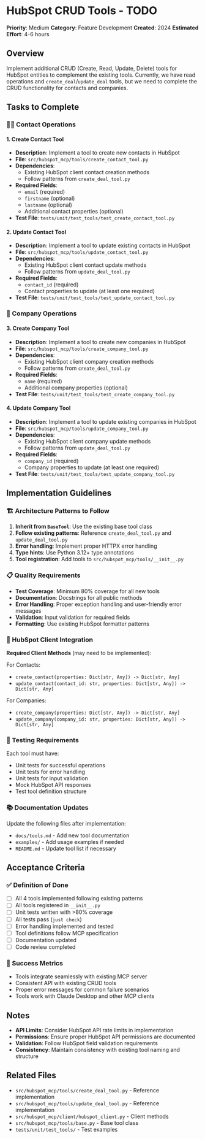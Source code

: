 # HubSpot CRUD Tools - TODO

**Priority**: Medium
**Category**: Feature Development
**Created**: 2024
**Estimated Effort**: 4-6 hours

## Overview

Implement additional CRUD (Create, Read, Update, Delete) tools for HubSpot entities to complement the existing tools. Currently, we have read operations and `create_deal`/`update_deal` tools, but we need to complete the CRUD functionality for contacts and companies.

## Tasks to Complete

### 🧑‍💼 Contact Operations

#### 1. Create Contact Tool

- **Description**: Implement a tool to create new contacts in HubSpot
- **File**: `src/hubspot_mcp/tools/create_contact_tool.py`
- **Dependencies**:
  - Existing HubSpot client contact creation methods
  - Follow patterns from `create_deal_tool.py`
- **Required Fields**:
  - `email` (required)
  - `firstname` (optional)
  - `lastname` (optional)
  - Additional contact properties (optional)
- **Test File**: `tests/unit/test_tools/test_create_contact_tool.py`

#### 2. Update Contact Tool

- **Description**: Implement a tool to update existing contacts in HubSpot
- **File**: `src/hubspot_mcp/tools/update_contact_tool.py`
- **Dependencies**:
  - Existing HubSpot client contact update methods
  - Follow patterns from `update_deal_tool.py`
- **Required Fields**:
  - `contact_id` (required)
  - Contact properties to update (at least one required)
- **Test File**: `tests/unit/test_tools/test_update_contact_tool.py`

### 🏢 Company Operations

#### 3. Create Company Tool

- **Description**: Implement a tool to create new companies in HubSpot
- **File**: `src/hubspot_mcp/tools/create_company_tool.py`
- **Dependencies**:
  - Existing HubSpot client company creation methods
  - Follow patterns from `create_deal_tool.py`
- **Required Fields**:
  - `name` (required)
  - Additional company properties (optional)
- **Test File**: `tests/unit/test_tools/test_create_company_tool.py`

#### 4. Update Company Tool

- **Description**: Implement a tool to update existing companies in HubSpot
- **File**: `src/hubspot_mcp/tools/update_company_tool.py`
- **Dependencies**:
  - Existing HubSpot client company update methods
  - Follow patterns from `update_deal_tool.py`
- **Required Fields**:
  - `company_id` (required)
  - Company properties to update (at least one required)
- **Test File**: `tests/unit/test_tools/test_update_company_tool.py`

## Implementation Guidelines

### 🏗️ Architecture Patterns to Follow

1. **Inherit from `BaseTool`**: Use the existing base tool class
2. **Follow existing patterns**: Reference `create_deal_tool.py` and `update_deal_tool.py`
3. **Error handling**: Implement proper HTTPX error handling
4. **Type hints**: Use Python 3.12+ type annotations
5. **Tool registration**: Add tools to `src/hubspot_mcp/tools/__init__.py`

### 📋 Quality Requirements

- **Test Coverage**: Minimum 80% coverage for all new tools
- **Documentation**: Docstrings for all public methods
- **Error Handling**: Proper exception handling and user-friendly error messages
- **Validation**: Input validation for required fields
- **Formatting**: Use existing HubSpot formatter patterns

### 🔧 HubSpot Client Integration

**Required Client Methods** (may need to be implemented):

For Contacts:

- `create_contact(properties: Dict[str, Any]) -> Dict[str, Any]`
- `update_contact(contact_id: str, properties: Dict[str, Any]) -> Dict[str, Any]`

For Companies:

- `create_company(properties: Dict[str, Any]) -> Dict[str, Any]`
- `update_company(company_id: str, properties: Dict[str, Any]) -> Dict[str, Any]`

### 🧪 Testing Requirements

Each tool must have:

- Unit tests for successful operations
- Unit tests for error handling
- Unit tests for input validation
- Mock HubSpot API responses
- Test tool definition structure

### 📚 Documentation Updates

Update the following files after implementation:

- `docs/tools.md` - Add new tool documentation
- `examples/` - Add usage examples if needed
- `README.md` - Update tool list if necessary

## Acceptance Criteria

### ✅ Definition of Done

- [ ] All 4 tools implemented following existing patterns
- [ ] All tools registered in `__init__.py`
- [ ] Unit tests written with >80% coverage
- [ ] All tests pass (`just check`)
- [ ] Error handling implemented and tested
- [ ] Tool definitions follow MCP specification
- [ ] Documentation updated
- [ ] Code review completed

### 🎯 Success Metrics

- Tools integrate seamlessly with existing MCP server
- Consistent API with existing CRUD tools
- Proper error messages for common failure scenarios
- Tools work with Claude Desktop and other MCP clients

## Notes

- **API Limits**: Consider HubSpot API rate limits in implementation
- **Permissions**: Ensure proper HubSpot API permissions are documented
- **Validation**: Follow HubSpot field validation requirements
- **Consistency**: Maintain consistency with existing tool naming and structure

## Related Files

- `src/hubspot_mcp/tools/create_deal_tool.py` - Reference implementation
- `src/hubspot_mcp/tools/update_deal_tool.py` - Reference implementation
- `src/hubspot_mcp/client/hubspot_client.py` - Client methods
- `src/hubspot_mcp/tools/base.py` - Base tool class
- `tests/unit/test_tools/` - Test examples

